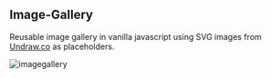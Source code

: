 ## Image-Gallery
Reusable image gallery in vanilla javascript using SVG images from [Undraw.co](https://undraw.co) as placeholders.

![imagegallery](https://user-images.githubusercontent.com/41505038/51430809-79669880-1bdd-11e9-9fd1-5b350520c2fe.gif)
